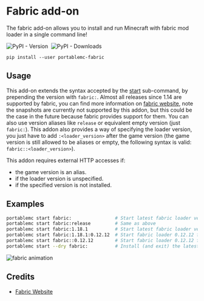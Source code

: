 # Fabric add-on
The fabric add-on allows you to install and run Minecraft with fabric mod loader in a single command 
line!

![PyPI - Version](https://img.shields.io/pypi/v/portablemc-fabric?style=flat-square) &nbsp;![PyPI - Downloads](https://img.shields.io/pypi/dm/portablemc-fabric?label=PyPI%20downloads&style=flat-square)

```console
pip install --user portablemc-fabric
```

## Usage
This add-on extends the syntax accepted by the [start](/README.md#start-the-game) sub-command, by 
prepending the version with `fabric:`. Almost all releases since 1.14 are supported by fabric,
you can find more information on [fabric website](https://fabricmc.net/develop/), note the snapshots
are currently not supported by this addon, but this could be the case in the future because fabric
provides support for them. You can also use version aliases like `release` or equivalent empty version 
(just `fabric:`). This addon also provides a way of specifying the loader version, you just have to 
add `:<loader_version>` after the game version (the game version is still allowed to be aliases 
or empty, the following syntax is valid: `fabric::<loader_version>`).

This addon requires external HTTP accesses if:
- the game version is an alias.
- if the loader version is unspecified.
- if the specified version is not installed.

## Examples
```sh
portablemc start fabric:                # Start latest fabric loader version for latest release
portablemc start fabric:release         # Same as above
portablemc start fabric:1.18.1          # Start latest fabric loader version for 1.18.1
portablemc start fabric:1.18.1:0.12.12  # Start fabric loader 0.12.12 for game version 1.18.1
portablemc start fabric::0.12.12        # Start fabric loader 0.12.12 for the latest release
portablemc start --dry fabric:          # Install (and exit) the latest fabric loader version for latest release
```

![fabric animation](/doc/assets/fabricmc.gif)

## Credits
- [Fabric Website](https://fabricmc.net/)
